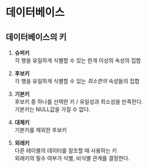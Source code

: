 # 데이터베이스

## 데이터베이스의 키

1. **슈퍼키**  
각 행을 유일하게 식별할 수 있는 한개 이상의 속성의 집합  


2. **후보키**  
각 행을 유일하게 식별할 수 있는 *최소한의* 속성들의 집합  


3. **기본키**  
후보키 중 하나를 선택한 키 / 유일성과 최소성을 만족한다.  
기본키는 NULL값을 가질 수 없다.  


4. **대체키**  
기본키를 제외한 후보키


5. **외래키**  
다른 테이블의 데이터를 참조할 때 사용하는 키  
외래키의 필수 여부가 식별, 비식별 관계를 결정한다.
